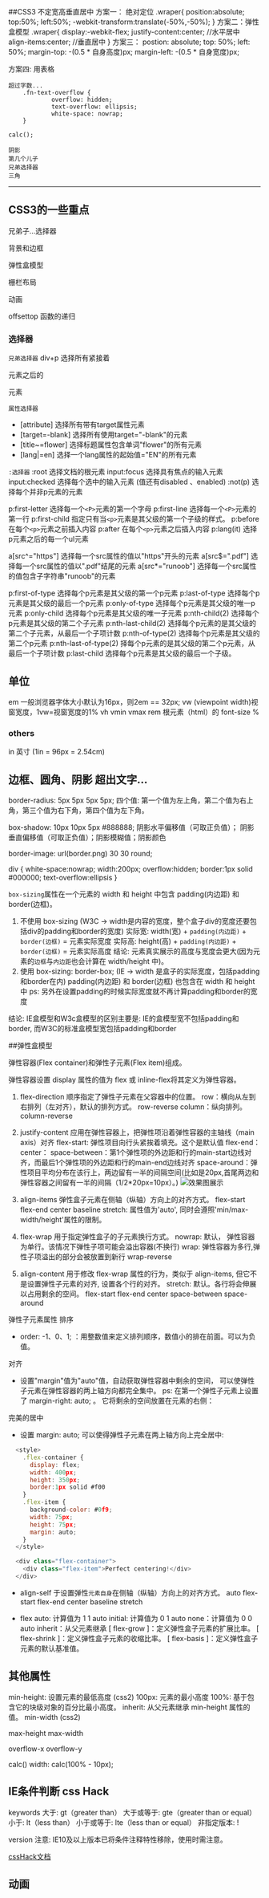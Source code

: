 ##CSS3
	不定宽高垂直居中
	方案一： 绝对定位
		.wraper{
			position:absolute;
			top:50%;
			left:50%;
			-webkit-transform:translate(-50%,-50%);
		}
	方案二：弹性盒模型
		.wraper{
			display:-webkit-flex;
			justify-content:center; //水平居中
			align-items:center; //垂直居中
		}
	方案三：
		postion: absolute;
        top: 50%;
        left: 50%;
        margin-top: -(0.5 * 自身高度)px;
        margin-left: -(0.5 * 自身宽度)px;

  方案四:
    用表格




	
	超过字数...
		.fn-text-overflow {
				overflow: hidden;
				text-overflow: ellipsis;
				white-space: nowrap;
		}

	calc();

	阴影
	第几个儿子
	兄弟选择器
	三角


--------


## CSS3的一些重点

兄弟子...选择器

背景和边框

弹性盒模型

栅栏布局

动画

offsettop
函数的递归


### 选择器

`兄弟选择器`
div+p 选择所有紧接着<div>元素之后的<p>元素

`属性选择器`
* [attribute] 选择所有带有target属性元素
* [target=-blank] 选择所有使用target="-blank"的元素
* [title~=flower] 选择标题属性包含单词"flower"的所有元素
* [lang|=en] 选择一个lang属性的起始值="EN"的所有元素

`:选择器`
:root	选择文档的根元素
input:focus 选择具有焦点的输入元素
input:checked 选择每个选中的输入元素 (值还有disabled 、enabled)
:not(p) 选择每个并非p元素的元素


p:first-letter 选择每一个`<P>`元素的第一个字母
p:first-line 选择每一个`<P>`元素的第一行
p:first-child 指定只有当`<p>`元素是其父级的第一个子级的样式。
p:before 在每个`<p>`元素之前插入内容
p:after 在每个`<p>`元素之后插入内容
p:lang(it) 	选择p元素之后的每一个ul元素


a[src^="https"] 选择每一个src属性的值以"https"开头的元素
a[src$=".pdf"] 选择每一个src属性的值以".pdf"结尾的元素
a[src*="runoob"] 	选择每一个src属性的值包含子字符串"runoob"的元素


p:first-of-type 选择每个p元素是其父级的第一个p元素
p:last-of-type 选择每个p元素是其父级的最后一个p元素
p:only-of-type 选择每个p元素是其父级的唯一p元素
p:only-child 选择每个p元素是其父级的唯一子元素
p:nth-child(2) 选择每个p元素是其父级的第二个子元素
p:nth-last-child(2) 选择每个p元素的是其父级的第二个子元素，从最后一个子项计数
p:nth-of-type(2) 选择每个p元素是其父级的第二个p元素
p:nth-last-of-type(2) 择每个p元素的是其父级的第二个p元素，从最后一个子项计数
p:last-child 	选择每个p元素是其父级的最后一个子级。


## 单位

em 一般浏览器字体大小默认为16px，则2em == 32px;
vw (viewpoint width)视窗宽度，1vw=视窗宽度的1%
vh
vmin
vmax
rem 根元素（html）的 font-size
% 

### others
in	英寸 (1in = 96px = 2.54cm)


## 边框、圆角、阴影 超出文字...
border-radius: 5px 5px 5px 5px;
  四个值: 第一个值为左上角，第二个值为右上角，第三个值为右下角，第四个值为左下角。

box-shadow: 10px 10px 5px #888888;
  阴影水平偏移值（可取正负值）； 阴影垂直偏移值（可取正负值）；阴影模糊值；阴影颜色

border-image: url(border.png) 30 30 round;

div {
  white-space:nowrap; 
  width:200px; 
  overflow:hidden;
  border:1px solid #000000; 
  text-overflow:ellipsis
}


`box-sizing`属性在一个元素的 width 和 height 中包含 padding(内边距) 和 border(边框)。
  1. 不使用 box-sizing (W3C -> width是内容的宽度，整个盒子div的宽度还要包括div的padding和border的宽度)
    实际宽: width(宽) + `padding(内边距)` + `border(边框)` = 元素实际宽度
    实际高: height(高) + `padding(内边距)` + `border(边框)` = 元素实际高度
    结论: 元素真实展示的高度与宽度会更大(因为元素的`边框`与`内边距`也会计算在 width/height 中)。
  2. 使用 box-sizing: border-box; (IE -> width 是盒子的实际宽度，包括padding和border在内)
    padding(内边距) 和 border(边框) 也包含在 width 和 height 中
    ps: 另外在设置padding的时候实际宽度就不再计算padding和border的宽度

  结论: 
    IE盒模型和W3c盒模型的区别主要是: IE的盒模型宽不包括padding和border, 而W3C的标准盒模型宽包括padding和border

##弹性盒模型

弹性容器(Flex container)和弹性子元素(Flex item)组成。

弹性容器设置 display 属性的值为 flex 或 inline-flex将其定义为弹性容器。

  1. flex-direction 顺序指定了弹性子元素在父容器中的位置。
      row：横向从左到右排列（左对齐），默认的排列方式。
      row-reverse
      column：纵向排列。
      column-reverse

  2. justify-content 应用在弹性容器上，把弹性项沿着弹性容器的主轴线（main axis）对齐
      flex-start: 弹性项目向行头紧挨着填充。这个是默认值
      flex-end：
      center：
      space-between：第1个弹性项的外边距和行的main-start边线对齐，而最后1个弹性项的外边距和行的main-end边线对齐
      space-around：弹性项目平均分布在该行上，两边留有一半的间隔空间(比如是20px,首尾两边和弹性容器之间留有一半的间隔（1/2*20px=10px）。)
      ![效果图展示](http://www.runoob.com/wp-content/uploads/2016/04/2259AD60-BD56-4865-8E35-472CEABF88B2.jpg)

  3. align-items 弹性盒子元素在侧轴（纵轴）方向上的对齐方式。
      flex-start
      flex-end
      center
      baseline
      stretch: 属性值为'auto', 同时会遵照'min/max-width/height'属性的限制。
      
  4. flex-wrap 用于指定弹性盒子的子元素换行方式。
      nowrap: 默认， 弹性容器为单行。该情况下弹性子项可能会溢出容器(不换行)
      wrap: 弹性容器为多行,弹性子项溢出的部分会被放置到新行
      wrap-reverse

  5. align-content 用于修改 flex-wrap 属性的行为，类似于 align-items, 但它不是设置弹性子元素的对齐, 设置各个行的对齐。
      stretch: 默认。各行将会伸展以占用剩余的空间。
      flex-start
      flex-end 
      center 
      space-between
      space-around

弹性子元素属性
  排序
  * order: -1、0、1;
      <integer>：用整数值来定义排列顺序，数值小的排在前面。可以为负值。

  对齐
  * 设置"margin"值为"auto"值，自动获取弹性容器中剩余的空间， 可以使弹性子元素在弹性容器的两上轴方向都完全集中。
      ps: 在第一个弹性子元素上设置了 margin-right: auto; 。 它将剩余的空间放置在元素的右侧：

  完美的居中
  * 设置 margin: auto; 可以使得弹性子元素在两上轴方向上完全居中:
  ```javascript 
    <style>
      .flex-container {
        display: flex;
        width: 400px;
        height: 350px;
        border:1px solid #f00
      }
      .flex-item {
        background-color: #0f9;
        width: 75px;
        height: 75px;
        margin: auto;
      }
    </style>
  
    <div class="flex-container">
      <div class="flex-item">Perfect centering!</div>
    </div>

  ```
  * align-self 于设置弹性`元素自身`在侧轴（纵轴）方向上的对齐方式。
      auto
      flex-start
      flex-end
      center
      baseline
      stretch

  * flex
      auto: 计算值为 1 1 auto
      initial: 计算值为 0 1 auto
      none：计算值为 0 0 auto
      inherit：从父元素继承
      [ flex-grow ]：定义弹性盒子元素的扩展比率。
      [ flex-shrink ]：定义弹性盒子元素的收缩比率。
      [ flex-basis ]：定义弹性盒子元素的默认基准值。


## 其他属性

min-height: 设置元素的最低高度 (css2)
  100px: 元素的最小高度
  100%: 基于包含它的块级对象的百分比最小高度。
  inherit: 从父元素继承 min-height 属性的值。
min-width (css2)

max-height
max-width

overflow-x
overflow-y

calc()
  width: calc(100% - 10px);


## IE条件判断 css Hack

<!--[if <keywords>? IE <version>?]>  // <!--[if gt IE 6]>
  HTML代码块
<![endif]-->

  keywords
    大于: gt（greater than）
    大于或等于: gte（greater than or equal）
    小于: lt（less than）
    小于或等于: lte（less than or equal）
    非指定版本: !

  version
    注意: IE10及以上版本已将条件注释特性移除，使用时需注意。

  [cssHack文档](http://www.css88.com/book/css/hack/selectors.htm)



## 动画
